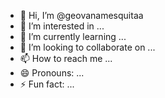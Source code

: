 - 👋 Hi, I’m @geovanamesquitaa
- 👀 I’m interested in ...
- 🌱 I’m currently learning ...
- 💞️ I’m looking to collaborate on ...
- 📫 How to reach me ...
- 😄 Pronouns: ...
- ⚡ Fun fact: ...

<!---
geovanamesquitaa/geovanamesquitaa is a ✨ special ✨ repository because its `README.md` (this file) appears on your GitHub profile.
You can click the Preview link to take a look at your changes.
--->

